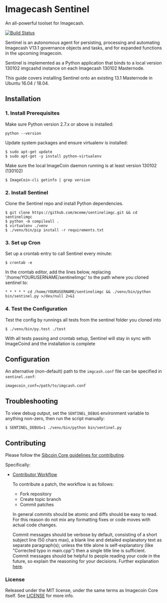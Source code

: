# Imagecash Sentinel

An all-powerful toolset for Imagecash.

[![Build Status](https://travis-ci.org/dashpay/sentinel.svg?branch=master)](https://travis-ci.org/dashpay/sentinel)

Sentinel is an autonomous agent for persisting, processing and automating Imagecash V13.1 governance objects and tasks, and for expanded functions in the upcoming Imagecoin.

Sentinel is implemented as a Python application that binds to a local version 130102 imgcashd instance on each Imagecash 130102 Masternode.

This guide covers installing Sentinel onto an existing 13.1 Masternode in Ubuntu 16.04 / 18.04.

## Installation

### 1. Install Prerequisites

Make sure Python version 2.7.x or above is installed:

    python --version

Update system packages and ensure virtualenv is installed:

    $ sudo apt-get update
    $ sudo apt-get -y install python-virtualenv

Make sure the local ImageCoin daemon running is at least version 130102 (130102)

    $ ImageCoin-cli getinfo | grep version

### 2. Install Sentinel

Clone the Sentinel repo and install Python dependencies.

    $ git clone https://github.com/mceme/sentinelimgc.git && cd sentinelimgc
    $ python -m compileall .
    $ virtualenv ./venv
    $ ./venv/bin/pip install -r requirements.txt

### 3. Set up Cron

Set up a crontab entry to call Sentinel every minute:

    $ crontab -e

In the crontab editor, add the lines below, replacing '/home/YOURUSERNAME/sentinelimgc' to the path where you cloned sentinel to:

    * * * * * cd /home/YOURUSERNAME/sentinelimgc && ./venv/bin/python bin/sentinel.py >/dev/null 2>&1

### 4. Test the Configuration

Test the config by runnings all tests from the sentinel folder you cloned into

    $ ./venv/bin/py.test ./test

With all tests passing and crontab setup, Sentinel will stay in sync with ImageCoind and the installation is complete

## Configuration

An alternative (non-default) path to the `imgcash.conf` file can be specified in `sentinel.conf`:

    imagecoin_conf=/path/to/imgcash.conf

## Troubleshooting

To view debug output, set the `SENTINEL_DEBUG` environment variable to anything non-zero, then run the script manually:

    $ SENTINEL_DEBUG=1 ./venv/bin/python bin/sentinel.py

## Contributing

Please follow the [Sibcoin Core guidelines for contributing](https://github.com/ivansib/sibcoin/blob/v0.16.1.x/CONTRIBUTING.md).

Specifically:

* [Contributor Workflow](https://github.com/ivansib/sibcoin/blob/v0.16.1.x/CONTRIBUTING.md#contributor-workflow)

    To contribute a patch, the workflow is as follows:

    * Fork repository
    * Create topic branch
    * Commit patches

    In general commits should be atomic and diffs should be easy to read. For this reason do not mix any formatting fixes or code moves with actual code changes.

    Commit messages should be verbose by default, consisting of a short subject line (50 chars max), a blank line and detailed explanatory text as separate paragraph(s); unless the title alone is self-explanatory (like "Corrected typo in main.cpp") then a single title line is sufficient. Commit messages should be helpful to people reading your code in the future, so explain the reasoning for your decisions. Further explanation [here](http://chris.beams.io/posts/git-commit/).

### License

Released under the MIT license, under the same terms as Imagecoin Core itself. See [LICENSE](LICENSE) for more info.
